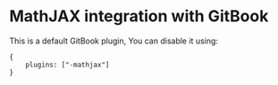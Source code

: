 MathJAX integration with GitBook
==============

This is a default GitBook plugin, You can disable it using:

```
{
    plugins: ["-mathjax"]
}
```
